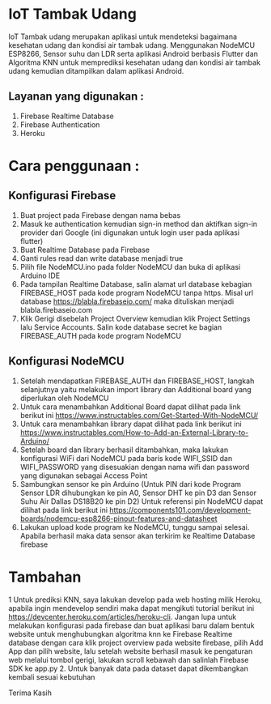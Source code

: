 # IoT Tambak Udang

IoT Tambak udang merupakan aplikasi untuk mendeteksi bagaimana kesehatan udang dan kondisi air tambak udang.
Menggunakan NodeMCU ESP8266, Sensor suhu dan LDR serta aplikasi Android berbasis Flutter dan Algoritma KNN untuk memprediksi kesehatan udang dan kondisi air tambak udang
kemudian ditampilkan dalam aplikasi Android.

## Layanan yang digunakan :
1. Firebase Realtime Database
2. Firebase Authentication
3. Heroku

# Cara penggunaan :

## Konfigurasi Firebase
1. Buat project pada Firebase dengan nama bebas
2. Masuk ke authentication kemudian sign-in method dan aktifkan sign-in provider dari Google (ini digunakan untuk login user pada aplikasi flutter)
3. Buat Realtime Database pada Firebase
4. Ganti rules read dan write database menjadi true
5. Pilih file NodeMCU.ino pada folder NodeMCU dan buka di aplikasi Arduino IDE
5. Pada tampilan Realtime Database, salin alamat url database kebagian FIREBASE_HOST pada kode program NodeMCU tanpa https. 
   Misal url database https://blabla.firebaseio.com/ maka dituliskan menjadi blabla.firebaseio.com
6. Klik Gerigi disebelah Project Overview kemudian klik Project Settings lalu Service Accounts. 
   Salin kode database secret ke bagian FIREBASE_AUTH pada kode program NodeMCU

## Konfigurasi NodeMCU
1. Setelah mendapatkan FIREBASE_AUTH dan FIREBASE_HOST, langkah selanjutnya yaitu melakukan import library dan Additional board yang diperlukan oleh NodeMCU
2. Untuk cara menambahkan Additional Board dapat dilihat pada link berikut ini https://www.instructables.com/Get-Started-With-NodeMCU/
3. Untuk cara menambahkan library dapat dilihat pada link berikut ini https://www.instructables.com/How-to-Add-an-External-Library-to-Arduino/
4. Setelah board dan library berhasil ditambahkan, maka lakukan konfigurasi WiFi dari NodeMCU pada baris kode WIFI_SSID dan WIFI_PASSWORD yang disesuakian dengan nama wifi
   dan password yang digunakan sebagai Access Point
5. Sambungkan sensor ke pin Arduino (Untuk PIN dari kode Program Sensor LDR dihubungkan ke pin A0, Sensor DHT ke pin D3 dan Sensor Suhu Air Dallas DS18B20 ke pin D2) Untuk referensi pin NodeMCU dapat dilihat pada link berikut ini https://components101.com/development-boards/nodemcu-esp8266-pinout-features-and-datasheet
6. Lakukan upload kode program ke NodeMCU, tunggu sampai selesai. Apabila berhasil maka data sensor akan terkirim ke Realtime Database firebase

# Tambahan
1 Untuk prediksi KNN, saya lakukan develop pada web hosting milik Heroku, apabila ingin mendevelop sendiri maka dapat mengikuti tutorial berikut ini https://devcenter.heroku.com/articles/heroku-cli. Jangan lupa untuk melakukan konfigurasi pada firebase dan buat aplikasi baru dalam bentuk website untuk menghubungkan algoritma knn ke Firebase Realtime database dengan cara klik project overview pada website firebase, pilih Add App dan pilih website, lalu setelah website berhasil masuk ke pengaturan web melalui tombol gerigi, lakukan scroll kebawah dan salinlah Firebase SDK ke app.py
2. Untuk banyak data pada dataset dapat dikembangkan kembali sesuai kebutuhan

Terima Kasih
